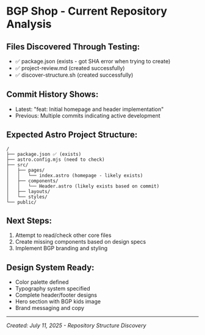# BGP Shop - Current Repository Analysis

## Files Discovered Through Testing:
- ✅ package.json (exists - got SHA error when trying to create)
- ✅ project-review.md (created successfully)
- ✅ discover-structure.sh (created successfully)

## Commit History Shows:
- Latest: "feat: Initial homepage and header implementation"
- Previous: Multiple commits indicating active development

## Expected Astro Project Structure:
```
/
├── package.json ✅ (exists)
├── astro.config.mjs (need to check)
├── src/
│   ├── pages/
│   │   └── index.astro (homepage - likely exists)
│   ├── components/
│   │   └── Header.astro (likely exists based on commit)
│   ├── layouts/
│   └── styles/
└── public/
```

## Next Steps:
1. Attempt to read/check other core files
2. Create missing components based on design specs
3. Implement BGP branding and styling

## Design System Ready:
- Color palette defined
- Typography system specified
- Complete header/footer designs
- Hero section with BGP kids image
- Brand messaging and copy

---
*Created: July 11, 2025 - Repository Structure Discovery*
